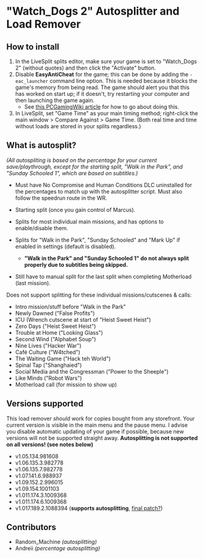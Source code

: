 # "Watch_Dogs 2" Autosplitter and Load Remover

## How to install

1. In the LiveSplit splits editor, make sure your game is set to "Watch_Dogs 2" (without quotes) and then click the "Activate" button.
2. Disable **EasyAntiCheat** for the game; this can be done by adding the `-eac_launcher` command line option. This is needed because it blocks the game's memory from being read. The game should alert you that this has worked on start up; if it doesn't, try restarting your computer and then launching the game again.
    - See [this PCGamingWiki article](http://pcgamingwiki.com/wiki/Glossary:Command_line_arguments) for how to go about doing this.
3. In LiveSplit, set "Game Time" as your main timing method; right-click the main window > Compare Against > Game Time. (Both real time and time without loads are stored in your splits regardless.)

## What is autosplit?

*(All autospliting is based on the percentage for your current save/playthrough, except for the starting split, "Walk in the Park", and "Sunday Schooled 1", which are based on subtitles.)*
- Must have No Compromise and Human Conditions DLC uninstalled for the percentages to match up with the autosplitter script. Must also follow the speedrun route in the WR.
  
- Starting split (once you gain control of Marcus).
- Splits for most individual main missions, and has options to enable/disable them.
- Splits for "Walk in the Park", "Sunday Schooled" and "Mark Up" if enabled in settings (default is disabled).
  - **"Walk in the Park" and "Sunday Schooled 1" do not always split properly due to subtitles being skipped.**
- Still have to manual split for the last split when completing Motherload (last mission).
  
Does not support splitting for these individual missions/cutscenes & calls:
- Intro mission/stuff before "Walk in the Park"
- Newly Dawned ("False Profits")
- ICU (Wrench cutscene at start of "Heist Sweet Heist")
- Zero Days ("Heist Sweet Heist")
- Trouble at Home ("Looking Glass")
- Second Wind ("Alphabet Soup")
- Nine Lives ("Hacker War")
- Café Culture ("W4tched")
- The Waiting Game ("Hack teh World")
- Spinal Tap ("Shanghaied")
- Social Media and the Congressman ("Power to the Sheeple")
- Like Minds ("Robot Wars")
- Motherload call (for mission to show up)

## Versions supported

This load remover *should* work for copies bought from any storefront. Your current version is visible in the main menu and the pause menu. I advise you disable automatic updating of your game if possible, because new versions will not be supported straight away. **Autosplitting is not supported on all versions! (see notes below)**
- v1.05.134.981608
- v1.06.135.3.982778
- v1.06.135.7.982778
- v1.07.141.6.988937
- v1.09.152.2.996015
- v1.09.154.1001103
- v1.011.174.3.1009368
- v1.011.174.6.1009368 
- v1.017.189.2.1088394 (**supports autosplitting**, [final patch?](https://www.reddit.com/r/watch_dogs/comments/6r7vbr/title_update_117_bug_fix_patch_notes/))

## Contributors

- Random_Machine *(autosplitting)*
- Andreii *(percentage autosplitting)*
